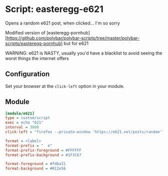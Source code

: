 # Script: easteregg-e621

Opens a random e621 post, when clicked... I'm so sorry

Modified version of [easteregg-pornhub][https://github.com/polybar/polybar-scripts/tree/master/polybar-scripts/easteregg-pornhub] but for e621

WARNING: e621 is NASTY, usually you'd have a blacklist to avoid seeing the worst things the internet offers

## Configuration

Set your browser at the `click-left` option in your module.

## Module

```ini
[module/e621]
type = custom/script
exec = echo "621"
interval = 3600
click-left = "firefox --private-window 'https://e621.net/posts/random'"

format = <label>
format-prefix = "  e"
format-prefix-foreground = #FFFFFF
format-prefix-background = #1F3C67

format-foreground = #fdba31
format-background = #012e56
```

